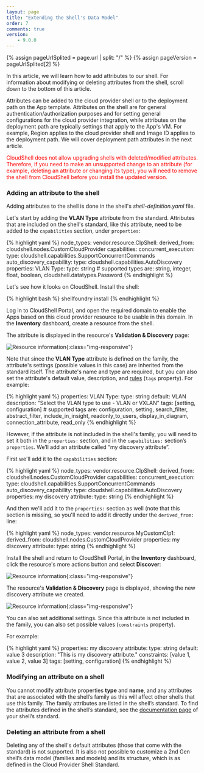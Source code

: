 ```yaml
---
layout: page
title: "Extending the Shell's Data Model"
order: 7
comments: true
version:
    - 9.0.0
---
```


{% assign pageUrlSplited = page.url | split: "/" %}
{% assign pageVersion = pageUrlSplited[2] %}

In this article, we will learn how to add attributes to our shell. For information about modifying or deleting attributes from the shell, scroll down to the bottom of this article.

Attributes can be added to the cloud provider shell or to the deployment path on the App template. Attributes on the shell are for general authentication/authorization purposes and for setting general configurations for the cloud provider integration, while attributes on the deployment path are typically settings that apply to the App's VM. For example, Region applies to the cloud provider shell and Image ID applies to the deployment path. We will cover deployment path attributes in the next article.

<font color="red">CloudShell does not allow upgrading shells with deleted/modified attributes. Therefore, if you need to make an unsupported change to an attribute (for example, deleting an attribute or changing its type), you will need to remove the shell from CloudShell before you install the updated version.</font>

### Adding an attribute to the shell

Adding attributes to the shell is done in the shell's *shell-definition.yaml* file. 

Let's start by adding the **VLAN Type** attribute from the standard. Attributes that are included on the shell's standard, like this attribute, need to be added to the `capabilities` section, under `properties`:

{% highlight yaml %}
node_types:
 vendor.resource.ClpShell:
    derived_from: cloudshell.nodes.CustomCloudProvider
    capabilities:
      concurrent_execution:
        type: cloudshell.capabilities.SupportConcurrentCommands
      auto_discovery_capability:
        type: cloudshell.capabilities.AutoDiscovery
        properties:
          VLAN Type:
            type: string       # supported types are: string, integer, float, boolean, cloudshell.datatypes.Password
{% endhighlight %}

Let's see how it looks on CloudShell. Install the shell:

{% highlight bash %}
shellfoundry install
{% endhighlight %}

Log in to CloudShell Portal, and open the required domain to enable the Apps based on this cloud provider resource to be usable in this domain. In the **Inventory** dashboard, create a resource from the shell. 

The attribute is displayed in the resource's **Validation & Discovery** page:

![Resource information]({{site.baseurl}}/assets/cp-discovery-attribute.png){:class="img-responsive"}

Note that since the **VLAN Type** attribute is defined on the family, the attribute's settings (possible values in this case) are inherited from the standard itself. The attribute's name and type are required, but you can also set the attribute's default value, description, and [rules]({{site.baseurl}}/shells/{{pageVersion}}/modeling-the-shell.html#determine-the-usage-of-custom-shell-attributes) (`tags` property). For example:

{% highlight yaml %} 
properties:
  VLAN Type:
    type: string
    default: VLAN
    description: "Select the VLAN type to use - VLAN or VXLAN"
    tags: [setting, configuration]      # supported tags are: configuration, setting, search_filter, abstract_filter, include_in_insight, readonly_to_users, display_in_diagram, connection_attribute, read_only
{% endhighlight %}

However, if the attribute is not included in the shell's family, you will need to set it both in the `properties:` section, and in the `capabilities:` section’s `properties`. We’ll add an attribute called “my discovery attribute”.

First we'll add it to the `capabilities` section:

{% highlight yaml %}
node_types:
 vendor.resource.ClpShell:
    derived_from: cloudshell.nodes.CustomCloudProvider
      capabilities:
        concurrent_execution:
          type: cloudshell.capabilities.SupportConcurrentCommands
        auto_discovery_capability:
          type: cloudshell.capabilities.AutoDiscovery
          properties:
            my discovery attribute:
              type: string
{% endhighlight %}

And then we'll add it to the `properties:` section as well (note that this section is missing, so you'll need to add it directly under the `derived_from:` line:

{% highlight yaml %}
node_types:
 vendor.resource.MyCustomClp1:
    derived_from: cloudshell.nodes.CustomCloudProvider
    properties:
      my discovery attribute:
      	type: string
{% endhighlight %}

Install the shell and return to CloudShell Portal, in the **Inventory** dashboard, click the resource's more actions button and select **Discover**:

![Resource information]({{site.baseurl}}/assets/cp-open-resource-discovery-page.png){:class="img-responsive"}

The resource's **Validation & Discovery** page is displayed, showing the new discovery attribute we created.

![Resource information]({{site.baseurl}}/assets/cp-discovery-attribute-2.png){:class="img-responsive"}

You can also set additional settings. Since this attribute is not included in the family, you can also set possible values (`constraints` property).

For example:

{% highlight yaml %} 
properties:
  my discovery attribute:
    type: string
    default: value 3
    description: "This is my discovery attribute."
    constraints: [value 1, value 2, value 3]
    tags: [setting, configuration]
{% endhighlight %}

### Modifying an attribute on a shell

You cannot modify attribute properties **type** and **name**, and any attributes that are associated with the shell’s family as this will affect other shells that use this family. The family attributes are listed in the shell’s standard. To find the attributes defined in the shell’s standard, see the <a href="https://github.com/QualiSystems/cloudshell-standards/tree/master/Documentation" target="_blank">documentation page</a> of your shell’s standard.

### Deleting an attribute from a shell

Deleting any of the shell's default attributes (those that come with the standard) is not supported. It is also not possible to customize a 2nd Gen shell’s data model (families and models) and its structure, which is as defined in the Cloud Provider Shell Standard.

